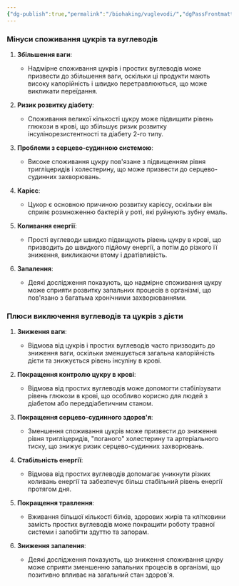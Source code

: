 ```yaml
---
{"dg-publish":true,"permalink":"/biohaking/vuglevodi/","dgPassFrontmatter":true,"created":"2024-06-22T07:21:06.000+02:00","updated":"2024-06-22T07:21:06.000+02:00"}
---
```


### Мінуси споживання цукрів та вуглеводів

1. **Збільшення ваги**:
   - Надмірне споживання цукрів і простих вуглеводів може призвести до збільшення ваги, оскільки ці продукти мають високу калорійність і швидко перетравлюються, що може викликати переїдання.

2. **Ризик розвитку діабету**:
   - Споживання великої кількості цукру може підвищити рівень глюкози в крові, що збільшує ризик розвитку інсулінорезистентності та діабету 2-го типу.

3. **Проблеми з серцево-судинною системою**:
   - Високе споживання цукру пов'язане з підвищенням рівня тригліцеридів і холестерину, що може призвести до серцево-судинних захворювань.

4. **Карієс**:
   - Цукор є основною причиною розвитку карієсу, оскільки він сприяє розмноженню бактерій у роті, які руйнують зубну емаль.

5. **Коливання енергії**:
   - Прості вуглеводи швидко підвищують рівень цукру в крові, що призводить до швидкого підйому енергії, а потім до різкого її зниження, викликаючи втому і дратівливість.

6. **Запалення**:
   - Деякі дослідження показують, що надмірне споживання цукру може сприяти розвитку запальних процесів в організмі, що пов'язано з багатьма хронічними захворюваннями.

### Плюси виключення вуглеводів та цукрів з дієти

1. **Зниження ваги**:
   - Відмова від цукрів і простих вуглеводів часто призводить до зниження ваги, оскільки зменшується загальна калорійність дієти та знижується рівень інсуліну в крові.

2. **Покращення контролю цукру в крові**:
   - Відмова від простих вуглеводів може допомогти стабілізувати рівень глюкози в крові, що особливо корисно для людей з діабетом або переддіабетичним станом.

3. **Покращення серцево-судинного здоров'я**:
   - Зменшення споживання цукрів може призвести до зниження рівня тригліцеридів, "поганого" холестерину та артеріального тиску, що знижує ризик серцево-судинних захворювань.

4. **Стабільність енергії**:
   - Відмова від простих вуглеводів допомагає уникнути різких коливань енергії та забезпечує більш стабільний рівень енергії протягом дня.

5. **Покращення травлення**:
   - Вживання більшої кількості білків, здорових жирів та клітковини замість простих вуглеводів може покращити роботу травної системи і запобігти здуттю та запорам.

6. **Зниження запалення**:
   - Деякі дослідження показують, що зниження споживання цукру може сприяти зменшенню запальних процесів в організмі, що позитивно впливає на загальний стан здоров'я.
